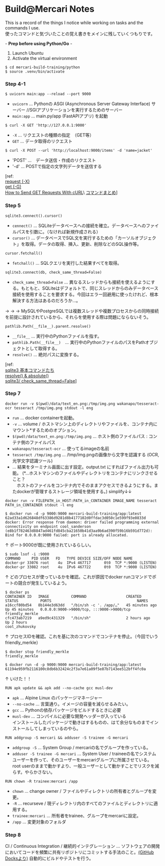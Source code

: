 # Build@Mercari Notes

This is a record of the things I notice while working on tasks and the commands I use.\
使ったコマンドと気づいたことの覚え書きをメインに残していくつもりです。

\- **Prep before using Python/Go** -
1. Launch Ubuntu
2. Activate the virtual environment

```
$ cd mercari-build-training/python
$ source .venv/bin/activate
```

### Step 4-1
```
$ uvicorn main:app --reload --port 9000
```
- `uvicorn` ... Pythonの ASGI (Asynchronous Server Gateway Interface) サーバー //SGIアプリケーションを実行するためのサーバー
- `main:app` ... main.py/app (FastAPIアプリ) を起動


```
$ curl -X GET 'http://127.0.0.1:9000'
```
- `-X` ... リクエストの種類の指定　（GET等）
- `GET` ... データ取得のリクエスト


```
$ curl -X POST --url 'http://localhost:9000/items' -d 'name=jacket'
```
- 'POST' ...　データ送信・作成のリクエスト
- '-d' ... POSTで指定の文字列データを送信する


[ref:\
[request (-X)](https://curl.se/docs/manpage.html#-X)\
[get (-G)](https://curl.se/docs/manpage.html#-G)\
[How to Send GET Requests With cURL](https://crawlbase.com/blog/how-to-send-get-requests-with-curl/#:~:text=A%20cURL%20GET%20request%20is,interaction%2C%20and%20testing%20web%20resources.)\
[コマンドまとめ](https://qiita.com/ryuichi1208/items/e4e1b27ff7d54a66dcd9)]

### Step 5
```
sqlite3.cennect().cursor()
```
- `cennect()` ... SQLiteデータベースへの接続を確立。データベースへのファイルパスを引数に。（なければ新規作成される）
- `cursor()` ... データベースでSQL文を実行するための「カーソルオブジェクト」を取得。データの取得、挿入、更新、削除などのSQL操作等。

```
cursor.fetchall()
```
- `fetchall()` ... SQLクエリを実行した結果すべてを取得。

```
sqlite3.connect(db, check_same_thread=False)
```
- `check_same_thread=False` ... 異なるスレッドからも接続を使えるようにする。もともと、SQLiteはデフォルトで、同じスレッドからのみデータベース接続を使用することを要求する。今回はエラー回避用に使ったけれど、根本解決する方法はあるのだろうか…。

&rarr; &rarr; &rarr; MySQLやPostgreSQLでは複数スレッドや複数プロセスからの同時接続を前提に設計されているから、それらを使用する際は問題にならないそう。

```
pathlib.Path(__file__).parent.resolve()
```
- `__file__` ... 実行中のPythonファイルを指す。
- `pathlib.Path(__file__)`　... 実行中のPythonファイルのパスをPathオブジェクトとして取得する。
- `resolve()` ... 絶対パスに変換する。

[ref:\
[sqlite3 基本コマンドたち](https://qiita.com/saira/items/e08c8849cea6c3b5eb0c)\
[resolve() & absolute()](https://discuss.python.org/t/pathlib-absolute-vs-resolve/2573/3)\
[sqlite3/ check_same_thread=False](https://docs.python.org/3/library/sqlite3.html#:~:text=check_same_thread%20(bool)%20%E2%80%93%20If%20True,user%20to%20avoid%20data%20corruption.)]

### Step 7
```
docker run -v $(pwd)/data/text_en.png:/tmp/img.png wakanapo/tesseract-ocr tesseract /tmp/img.png stdout -l eng
```
- `run` ... docker containerを起動。
- `-v` ... volume / ホストマシン上のディレクトリやファイルを、コンテナ内にマウント*するためのオプション。
- `$(pwd)/data/text_en.png:/tmp/img.png` ... ホスト側のファイルパス : コンテナ側のファイルパス
- `wakanapo/tesseract-ocr` ... 使ってるimageの名前
- `tesseract /tmp/img.png` ... /tmp/img.pngの画像から文字を認識する (OCR, 光学文字認識ツール)
- ... 結果をターミナル画面に出す設定。output.txt にすればファイル出力も可能。
(*...ホストマシンのファイルやディレクトリをコンテナにリンクさせること？\
    　ホストのファイルをコンテナ内でそのままアクセスできるようにする。またdockerが管理するストレージ領域を使用する。)
simplify↓↓
```
docker run -v FILEPATH_in_HOST:PATH_in_CONTAINER IMAGE_NAME tesseract PATH_in_CONTAINER stdout -l eng
```
```
$ docker run -d -p 9000:9000 mercari-build-training/app:latest
62ad33a1d626848df63386d9281d8b4177102d0ffdac3d050c1e599f93e0833d
docker: Error response from daemon: driver failed programming external connectivity on endpoint cool_sanderson (e8b1f782463d8847ad461fd845cba21650b41d3aa9b6ad390f59b16b591d772d): Bind for 0.0.0.0:9000 failed: port is already allocated.
```
&uarr; ポート9000が既に使用されているらしい。
```
$ sudo lsof -i :9000
COMMAND     PID USER   FD   TYPE DEVICE SIZE/OFF NODE NAME
docker-pr 33076 root    4u  IPv4 467717      0t0  TCP *:9000 (LISTEN)
docker-pr 33082 root    4u  IPv6 467722      0t0  TCP *:9000 (LISTEN)
```
&uarr; どのプロセスが使っているかを確認。これが原因でdocker runコマンドでポートの競合が発生しているよう。
```
$ docker ps
CONTAINER ID   IMAGE          COMMAND                  CREATED          STATUS          PORTS                                       NAMES
a16ccf80bd54   8b144e3d63dd   "/bin/sh -c '. /app/…"   45 minutes ago   Up 45 minutes   0.0.0.0:9000->9000/tcp, :::9000->9000/tcp   friendly_merkle
cfc473ab7219   a9ed9c431329   "/bin/sh"                2 hours ago      Up 2 hours                                                  cool_zhukovsky
```
&uarr; プロセスIDを確認。これを基に次のコマンドでコンテナを停止。（今回でいうfriendly_merkle）
```
$ docker stop friendly_merkle
friendly_merkle

$ docker run -d -p 9000:9000 mercari-build-training/app:latest
61194e959fb2116100c8db6b32424c2f3a7e61a09f5e87b7143ee512bff4fc0a
```
&uarr; いけた！！

```
RUN apk update && apk add --no-cache gcc musl-dev
```
- `apk` ... Alpine Linux のパッケージマネージャー
- `--no-cache` ... 言葉通り。イメージの容量を減らせるみたい。
- `gcc` ... Pythonの依存パッケージをビルドするときに必要
- `musl-dev` ... コンパイルに必要な開発ヘッダーが入っている\
インストールしたパッケージで動きはするものの、はて余分なものまでインストールしてしまっているのやら。

```
RUN addgroup -S mercari && adduser -S trainee -G mercari
```
- `addgroup -S` ... System Group / mercariの名でグループを作っている。
- `adduser -S trainee -G mercari` ... System User / traineeの名でシステムユーザーを作って、そのユーザーをmercariグループに所属させている。\
root userのままで動かすより、一般ユーザーとして動かすことでリスクを減らす。やらかさない。

```
RUN chown -R trainee:mercari /app
```
- `chown` ... change owner / ファイルやディレクトリの所有者とグループを変更。
- `-R` ... recurseve / 現ディレクトリ内のすべてのファイルとディレクトリに適用する。
- `trainee:mercari` ... 所有者をtrainee、グループをmercariに設定。
- `/app` ... 変更対象のフォルダ

  
### Step 8
CI / Continuous Integration / 継続的インテグレーション
... ソフトウェアの開発においてコードを頻繁に共有リポジトリにコミットする手法のこと。[(GitHub Docksより)](https://docs.github.com/ja/actions/about-github-actions/about-continuous-integration-with-github-actions) 自動的にビルドやテストを行う。

